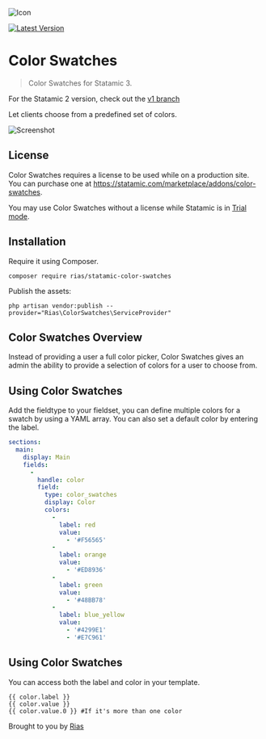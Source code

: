 ![Icon](https://github.com/riasvdv/statamic-color-swatches/raw/master/icon.svg)

[![Latest Version](https://img.shields.io/github/release/riasvdv/statamic-color-swatches.svg?style=flat-square)](https://github.com/riasvdv/statamic-color-swatches/releases)

# Color Swatches

> Color Swatches for Statamic 3.

For the Statamic 2 version, check out the [v1 branch](https://github.com/riasvdv/statamic-color-swatches/tree/v1)

Let clients choose from a predefined set of colors.

![Screenshot](https://github.com/riasvdv/statamic-color-swatches/raw/master/docs/img/color-swatches-screenshot.png)

## License

Color Swatches requires a license to be used while on a production site.  
You can purchase one at https://statamic.com/marketplace/addons/color-swatches.

You may use Color Swatches without a license while Statamic is in [Trial mode](https://statamic.dev/tips/how-to-enable-statamic-pro#trial-mode).

## Installation

Require it using Composer.

```
composer require rias/statamic-color-swatches
```

Publish the assets:

```
php artisan vendor:publish --provider="Rias\ColorSwatches\ServiceProvider"
```

## Color Swatches Overview

Instead of providing a user a full color picker, Color Swatches gives an admin the ability to provide a selection of colors for a user to choose from.

## Using Color Swatches

Add the fieldtype to your fieldset, you can define multiple colors for a swatch by using a YAML array. You can also set a default color by entering the label.

```yaml
sections:
  main:
    display: Main
    fields:
      -
        handle: color
        field:
          type: color_swatches
          display: Color
          colors:
            -
              label: red
              value:
                - '#F56565'
            -
              label: orange
              value:
                - '#ED8936'
            -
              label: green
              value:
                - '#48BB78'
            -
              label: blue_yellow
              value:
                - '#4299E1'
                - '#E7C961'
```

## Using Color Swatches

You can access both the label and color in your template.

```twig
{{ color.label }}
{{ color.value }}
{{ color.value.0 }} #If it's more than one color
```

Brought to you by [Rias](https://rias.be)
